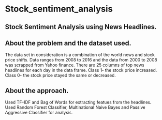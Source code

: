 # Stock_sentiment_analysis

## Stock Sentiment Analysis using News Headlines.
## About the problem and the dataset used.

The data set in consideration is a combination of the world news and stock price shifts.
Data ranges from 2008 to 2016 and the data from 2000 to 2008 was scrapped from Yahoo finance.
There are 25 columns of top news headlines for each day in the data frame.
Class 1- the stock price increased.
Class 0- the stock price stayed the same or decreased.

## About the approach.
Used TF-IDF and Bag of Words for extracting featues from the headlines.
Used Random Forest Classifier, Multinational Naive Bayes and Passive Aggressive Classifier for analysis.
